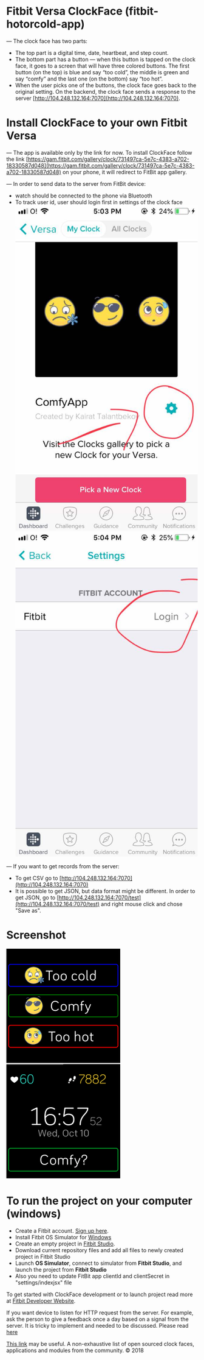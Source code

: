 # Fitbit Versa ClockFace (fitbit-hotorcold-app)

— The clock face has two parts:

- The top part is a digital time, date, heartbeat, and step count. 
- The bottom part has a button — when this button is tapped on the clock face, it goes to a screen that will have three colored buttons. The first button (on the top) is blue and say “too cold”, the middle is green and say “comfy” and the last one (on the bottom) say “too hot”. 
- When the user picks one of the buttons, the clock face goes back to the original setting. On the backend, the clock face sends a response to the server [http://104.248.132.164:7070](http://104.248.132.164:7070).

# Install  ClockFace to your own Fitbit Versa

— The app is available only by the link for now. To install ClockFace follow the link [https://gam.fitbit.com/gallery/clock/731497ca-5e7c-4383-a702-18330587d048](https://gam.fitbit.com/gallery/clock/731497ca-5e7c-4383-a702-18330587d048) on your phone, it will redirect to FitBit app gallery.

— In order to send data to the server from FitBit device:
- watch should be connected to the phone via Bluetooth
- To track user id, user should login first in settings of the clock face
![screen-example](./screen/image3.jpg)
![screen-example](./screen/image4.jpg)

— If you want to get records from the server:

- To get CSV go to [http://104.248.132.164:7070](http://104.248.132.164:7070)
- It is possible to get JSON, but data format might be different. In order to get JSON, go to [http://104.248.132.164:7070/test](http://104.248.132.164:7070/test) and right mouse click and chose "Save as".

# Screenshot
![screen-example](./screen/image1.png)
![screen-example](./screen/image2.png)

# To run the project on your computer (windows)
  - Create a Fitbit account. [Sign up here](https://www.fitbit.com/signup).
  - Install Fitbit OS Simulator for [Windows](https://simulator-updates.fitbit.com/download/latest/win)
  - Create an empty project in [Fitbit Studio](https://studio.fitbit.com/projects).
  - Download current repository files and add all files to newly created project in Fitbit Studio
  - Launch **OS Simulator**, connect to simulator from **Fitbit Studio**, and launch the project from **Fitbit Studio**
  - Also you need to update FitBit app clientId and clientSecret in "settings/indexjsx" file
 
To get started with ClockFace development or to launch project read more at [Fitbit Developer Website](https://dev.fitbit.com/getting-started/).

If you want device to listen for HTTP request from the server. For example, ask the person to give a feedback once a day based on a signal from the server. It is tricky to implement and needed to be discussed. Please read [here](https://community.fitbit.com/t5/SDK-Development/How-to-make-device-listen-for-http-request-from-the-server/td-p/2963102)

[This link](https://github.com/Fitbit/ossapps) may be useful. A non-exhaustive list of open sourced clock faces, applications and modules from the community.
© 2018
